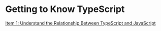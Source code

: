 # Getting to Know TypeScript

[Item 1: Understand the Relationship Between TypeScript and JavaScript](Item%201)
